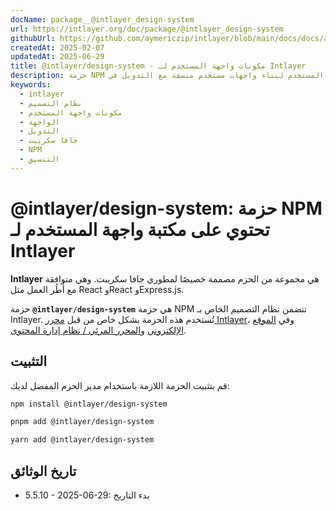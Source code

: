 ```yaml
---
docName: package__@intlayer_design-system
url: https://intlayer.org/doc/package/@intlayer_design-system
githubUrl: https://github.com/aymericzip/intlayer/blob/main/docs/docs/ar/packages/@intlayer/design-system/index.md
createdAt: 2025-02-07
updatedAt: 2025-06-29
title: @intlayer/design-system - مكونات واجهة المستخدم لـ Intlayer
description: حزمة NPM تحتوي على مكونات نظام التصميم وعناصر واجهة المستخدم لبناء واجهات مستخدم متسقة مع التدويل في Intlayer.
keywords:
  - intlayer
  - نظام التصميم
  - مكونات واجهة المستخدم
  - الواجهة
  - التدويل
  - جافا سكريبت
  - NPM
  - التنسيق
---
```


# @intlayer/design-system: حزمة NPM تحتوي على مكتبة واجهة المستخدم لـ Intlayer

**Intlayer** هي مجموعة من الحزم مصممة خصيصًا لمطوري جافا سكريبت. وهي متوافقة مع أُطُر العمل مثل React وReact وExpress.js.

حزمة **`@intlayer/design-system`** هي حزمة NPM تتضمن نظام التصميم الخاص بـ Intlayer. تُستخدم هذه الحزمة بشكل خاص من قبل [محرر Intlayer](https://github.com/aymericzip/intlayer/tree/main/docs/ar/packages/intlayer-editor/index.md)، وفي [الموقع الإلكتروني](https://intlayer.org) و[المحرر المرئي / نظام إدارة المحتوى](https://intlayer.org/dashboard).

## التثبيت

قم بتثبيت الحزمة اللازمة باستخدام مدير الحزم المفضل لديك:

```bash packageManager="npm"
npm install @intlayer/design-system
```

```bash packageManager="pnpm"
pnpm add @intlayer/design-system
```

```bash packageManager="yarn"
yarn add @intlayer/design-system
```

## تاريخ الوثائق

- 5.5.10 - 2025-06-29: بدء التاريخ
